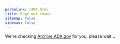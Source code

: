 ```yaml
---
permalink: /404.html
title: Page not found
sitemap: false
sidenav: false
---
```


<div id="redirect-pending">
We're checking <a target="blank" href="https://archive.ada.gov">Archive.ADA.gov</a> for you, please wait...
</div>

<div id="redirect-failed" style="display: none">
We're sorry, the page you're looking for can't be found on the ADA.gov website.

Please try the following:

- Use the Search function to search for the words or phrases.
- Check the <a target="blank" href="https://archive.ada.gov">Archive.ADA.gov</a> site for more ADA materials.
</div>
